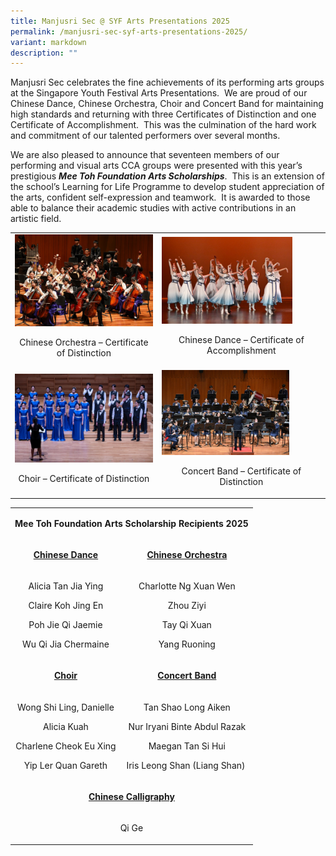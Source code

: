 ```yaml
---
title: Manjusri Sec @ SYF Arts Presentations 2025
permalink: /manjusri-sec-syf-arts-presentations-2025/
variant: markdown
description: ""
---
```

<p>Manjusri Sec celebrates the fine achievements of its performing arts groups
at the Singapore Youth Festival Arts Presentations.&nbsp; We are proud
of our Chinese Dance, Chinese Orchestra, Choir and Concert Band for maintaining
high standards and returning with three Certificates of Distinction and
one Certificate of Accomplishment.&nbsp; This was the culmination of the
hard work and commitment of our talented performers over several months.</p>
<p>We are also pleased to announce that seventeen members of our performing
and visual arts CCA groups were presented with this year’s prestigious <strong><em>Mee Toh Foundation Arts Scholarships</em></strong>.&nbsp;
This is an extension of the school’s Learning for Life Programme to develop
student appreciation of the arts, confident self-expression and teamwork.&nbsp;
It is awarded to those able to balance their academic studies with active
contributions in an artistic field.</p>
<p></p>
<table style="minWidth: 50px">
<colgroup>
<col>
<col>
</colgroup>
<tbody>
<tr>
<td rowspan="1" colspan="1">
<div class="isomer-image-wrapper">
<img style="width: 100%" height="auto" width="100%" alt="" src="/images/Spotlight/2025 SYF/Manjusri_Secondary_School_R1_2026.jpg">
</div>
<p style="font-size:14px" align="center">Chinese Orchestra – Certificate of Distinction</p>
</td>
<td rowspan="1" colspan="1">
<div class="isomer-image-wrapper">
<img style="width: 82%;" height="auto" width="100%" alt="" src="/images/Spotlight/2025 SYF/MANJUSRI_SECONDARY_SCHOOL_NZ9_2979.jpg">
</div>
<p style="font-size:14px" align="center">Chinese Dance – Certificate of Accomplishment</p>
</td>
</tr>
<tr>
<td rowspan="1" colspan="1">
<div class="isomer-image-wrapper">
<img style="width: 100%" height="auto" width="100%" alt="" src="/images/Spotlight/2025 SYF/MANJUSRI_SECONDARY_SCHOOL_Z62_1704.jpg">
</div>
<p style="font-size:14px" align="center">Choir – Certificate of Distinction</p>
</td>
<td rowspan="1" colspan="1">
<div class="isomer-image-wrapper">
<img style="width: 80%;" height="auto" width="100%" alt="" src="/images/Spotlight/2025 SYF/Manjusri_Secondary_School_NZ9_7219.jpg">
</div>
<p style="font-size:14px" align="center">Concert Band – Certificate of Distinction</p>
</td>
</tr>
</tbody>
</table>
<table style="minWidth: 50px">
<colgroup>
<col>
<col>
</colgroup>
<tbody>
<tr>
<td rowspan="1" colspan="2">
<p align="center"><strong>Mee Toh Foundation Arts Scholarship Recipients 2025</strong>
</p>
</td>
</tr>
<tr>
<td rowspan="1" colspan="1">
<p align="center"><strong><u>Chinese Dance</u></strong>
</p>
</td>
<td rowspan="1" colspan="1">
<p align="center"><strong><u>Chinese Orchestra</u></strong>
</p>
</td>
</tr>
<tr>
<td rowspan="1" colspan="1">
<p align="center">Alicia Tan Jia Ying</p>
<p align="center">Claire Koh Jing En</p>
<p align="center">Poh Jie Qi Jaemie</p>
<p align="center">Wu Qi Jia Chermaine</p>
</td>
<td rowspan="1" colspan="1">
<p align="center">Charlotte Ng Xuan Wen</p>
<p align="center">Zhou Ziyi</p>
<p align="center">Tay Qi Xuan</p>
<p align="center">Yang Ruoning</p>
</td>
</tr>
<tr>
<td rowspan="1" colspan="1">
<p align="center"><strong><u>Choir</u></strong>
</p>
</td>
<td rowspan="1" colspan="1">
<p align="center"><strong><u>Concert Band</u></strong>
</p>
</td>
</tr>
<tr>
<td rowspan="1" colspan="1">
<p align="center">Wong Shi Ling, Danielle</p>
<p align="center">Alicia Kuah</p>
<p align="center">Charlene Cheok Eu Xing</p>
<p align="center">Yip Ler Quan Gareth</p>
</td>
<td rowspan="1" colspan="1">
<p align="center">Tan Shao Long Aiken</p>
<p align="center">Nur Iryani Binte Abdul Razak</p>
<p align="center">Maegan Tan Si Hui</p>
<p align="center">Iris Leong Shan (Liang Shan)&nbsp;</p>
</td>
</tr>
<tr>
<td rowspan="1" colspan="2">
<p align="center"><strong><u>Chinese Calligraphy</u></strong>
</p>
</td>
</tr>
<tr>
<td rowspan="1" colspan="2">
<p align="center">Qi Ge</p>
</td>
</tr>
</tbody>
</table>
<p></p>